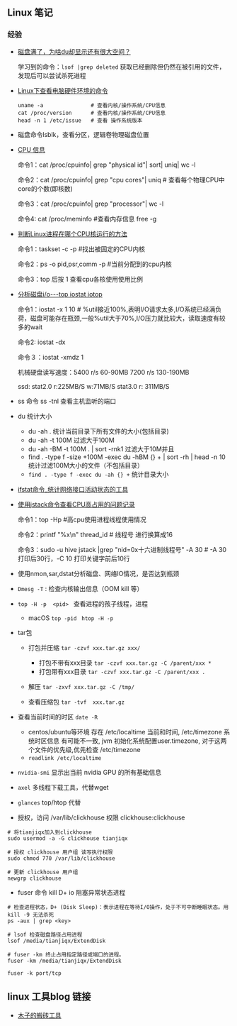 ## Linux 笔记

### 经验

- [磁盘满了，为啥du却显示还有很大空间？](https://mp.weixin.qq.com/s?__biz=MjM5ODYxMDA5OQ==&mid=2651961840&idx=1&sn=d3f2600d0c01b926285c244e54be55f0&chksm=bd2d0c2c8a5a853a3bb8465a75878c9c3e25705fd8e1b9a33f60ca621b1bdb012a9609b6f5a)
  
  学习到的命令：`lsof |grep deleted` 获取已经删除但仍然在被引用的文件，发现后可以尝试杀死进程

- [Linux下查看电脑硬件环境的命令](https://blog.csdn.net/wjlwangluo/article/details/77511692)
  
  ```shell
  uname -a               # 查看内核/操作系统/CPU信息
  cat /proc/version      # 查看内核/操作系统/CPU信息
  head -n 1 /etc/issue   # 查看 操作系统版本 
  ```

- 磁盘命令lsblk，查看分区，逻辑卷物理磁盘位置

- [CPU 信息](https://www.cnblogs.com/charlesblc/p/8309563.html)
  
  命令1：cat /proc/cpuinfo| grep "physical id"| sort| uniq| wc -l
  
  命令2：cat /proc/cpuinfo| grep "cpu cores"| uniq # 查看每个物理CPU中core的个数(即核数)
  
  命令3：cat /proc/cpuinfo| grep "processor"| wc -l
  
  命令4: cat /proc/meminfo #查看内存信息 free -g

- [判断Linux进程在哪个CPU核运行的方法](https://blog.csdn.net/ibless/article/details/82431101)
  
  命令1：taskset -c -p <pid>  #找出被固定的CPU内核
  
  命令2：ps -o pid,psr,comm -p <pid>   #当前分配到的cpu内核
  
  命令3：top 后按 1 查看cpu各核使用使用比例 

- [分析磁盘i/o---top iostat iotop](https://blog.csdn.net/mao_xiaoxi/article/details/88392955)
  
  命令1：iostat -x 1 10  # %util接近100%,表明I/O请求太多,I/O系统已经满负荷，磁盘可能存在瓶颈,一般%util大于70%,I/O压力就比较大，读取速度有较多的wait
  
  命令2: iostat -dx
  
  命令３：iostat -xmdz 1
  
  机械硬盘读写速度：5400 r/s 60-90MB 7200 r/s 130-190MB
  
  ssd: stat2.0 r:225MB/S  w:71MB/S stat3.0 r: 311MB/S

- ss 命令
  ss -tnl 查看主机监听的端口

- du 统计大小
  - du -ah . 统计当前目录下所有文件的大小(包括目录)
  - du  -ah  -t 100M 过滤大于100M
  - du -ah -BM -t 100M .  | sort -rnk1 过滤大于10M并且
  - find . -type f -size +100M -exec du -hBM {} + | sort -rh | head -n 10 统计过滤100M大小的文件（不包括目录）
  - `find . -type f -exec du -ah {} +` 统计目录大小


- [ifstat命令_统计网络接口活动状态的工具](https://www.cnblogs.com/friday0502/p/9450562.html)

- [使用jstack命令查看CPU高占用的问题记录](https://www.cnblogs.com/xujanus/p/11275413.html)
  
  命令1：top -Hp <pid>  #高cpu使用进程线程使用情况
  
  命令2：printf "%x\n" thread_id  # 线程号 进行换算成16
  
  命令3：sudo -u hive jstack <pid> |grep "nid=0x十六进制线程号" -A 30  # -A 30 打印后30行，-C 10 打印关键字前后10行

- 使用nmon,sar,dstat分析磁盘、网络IO情况，是否达到瓶颈

- `Dmesg -T` : 检查内核输出信息（OOM kill 等）

- `top -H -p  <pid> ` 查看进程的孩子线程，进程
  
  - macOS  `top -pid `  `htop -H -p`

- tar包
  
  - 打包并压缩 `tar -czvf xxx.tar.gz xxx/`
    
    - 打包不带有xxx目录  ` tar -czvf xxx.tar.gz -C /parent/xxx * ` 
    - 打包带有xxx目录  ` tar -czvf xxx.tar.gz -C /parent/xxx . ` 
  
  - 解压 `tar -zxvf xxx.tar.gz -C /tmp/`
  
  - 查看压缩包 `tar -tvf  xxx.tar.gz`


- 查看当前时间的时区 `date -R` 
  - centos/ubuntu等环境 存在 /etc/localtime 当前和时间, /etc/timezone 系统时区信息 有可能不一致, jvm 初始化系统配置user.timezone, 对于这两个文件的优先级,优先检查 /etc/timezone
  - `readlink /etc/localtime`

- `nvidia-smi` 显示出当前 nvidia GPU 的所有基础信息


- `axel` 多线程下载工具，代替wget

- `glances`  top/htop 代替


- 授权，访问 /var/lib/clickhouse 权限 clickhouse:clickhouse

```shell
# 将tianjiqx加入到clickhouse
sudo usermod -a -G clickhouse tianjiqx

# 授权 clickhouse 用户组 读写执行权限
sudo chmod 770 /var/lib/clickhouse

# 更新 clickhouse 用户组
newgrp clickhouse
```


- fuser 命令 kill D+ io 阻塞异常状态进程
```
# 检查进程状态，D+ (Disk Sleep)：表示进程在等待I/O操作，处于不可中断睡眠状态。用kill -9 无法杀死
ps -aux | grep <key>

# lsof 检查磁盘路径占用进程
lsof /media/tianjiqx/ExtendDisk

# fuser -km 终止占用指定路径或端口的进程。
fuser -km /media/tianjiqx/ExtendDisk

fuser -k port/tcp

```



## linux 工具blog 链接

- [木子的搬砖工具](https://blog.k8s.li/My-brick-lifting-tools.html)
